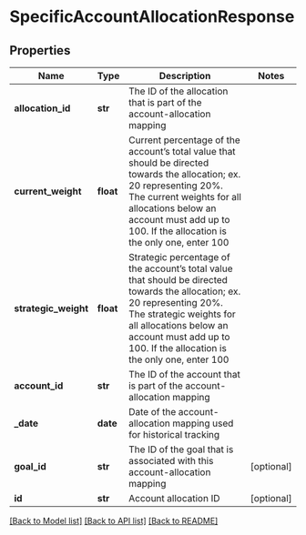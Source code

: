 # SpecificAccountAllocationResponse

## Properties
Name | Type | Description | Notes
------------ | ------------- | ------------- | -------------
**allocation_id** | **str** | The ID of the allocation that is part of the account-allocation mapping | 
**current_weight** | **float** | Current percentage of the account’s total value that should be directed towards the allocation; ex. 20 representing 20%. The current weights for all allocations below an account must add up to 100. If the allocation is the only one, enter 100 | 
**strategic_weight** | **float** | Strategic percentage of the account’s total value that should be directed towards the allocation; ex. 20 representing 20%. The strategic weights for all allocations below an account must add up to 100. If the allocation is the only one, enter 100 | 
**account_id** | **str** | The ID of the account that is part of the account-allocation mapping | 
**_date** | **date** | Date of the account-allocation mapping used for historical tracking | 
**goal_id** | **str** | The ID of the goal that is associated with this account-allocation mapping | [optional] 
**id** | **str** | Account allocation ID | [optional] 

[[Back to Model list]](../README.md#documentation-for-models) [[Back to API list]](../README.md#documentation-for-api-endpoints) [[Back to README]](../README.md)


